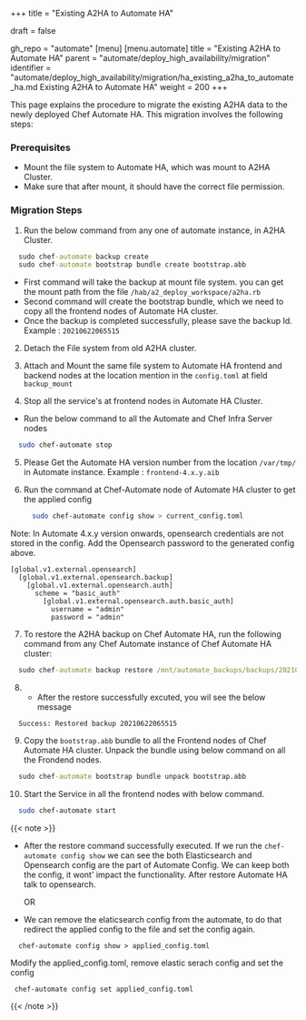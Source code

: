 +++
title = "Existing A2HA to Automate HA"

draft = false

gh_repo = "automate"
[menu]
  [menu.automate]
    title = "Existing A2HA to Automate HA"
    parent = "automate/deploy_high_availability/migration"
    identifier = "automate/deploy_high_availability/migration/ha_existing_a2ha_to_automate_ha.md Existing A2HA to Automate HA"
    weight = 200
+++

This page explains the procedure to migrate the existing A2HA data to the newly deployed Chef Automate HA. This migration involves the following steps:

### Prerequisites
- Mount the file system to Automate HA, which was mount to A2HA Cluster.
- Make sure that after mount, it should have the correct file permission. 


### Migration Steps 

1. Run the below command from any one of automate instance, in A2HA Cluster.
  ```cmd
    sudo chef-automate backup create
    sudo chef-automate bootstrap bundle create bootstrap.abb
  ```
  - First command will take the backup at mount file system. you can get the mount path from the file `/hab/a2_deploy_workspace/a2ha.rb`
  - Second command will create the bootstrap bundle, which we need to copy all the frontend nodes of Automate HA cluster. 
  - Once the backup is completed successfully, please save the backup Id. Example : `20210622065515`
2. Detach the File system from old A2HA cluster. 

3. Attach and Mount the same file system to Automate HA frontend and backend nodes at the location mention in the `config.toml` at field `backup_mount` 

4. Stop all the service's at frontend nodes in Automate HA Cluster.
  - Run the below command to all the Automate and Chef Infra Server nodes
  ``` bash
    sudo chef-automate stop
  ``` 

5. Please Get the Automate HA version number from the location `/var/tmp/` in Automate instance. Example : `frontend-4.x.y.aib`

6. Run the command at Chef-Automate node of Automate HA cluster to get the applied config
   ```bash
     sudo chef-automate config show > current_config.toml 
   ``` 
  Note: In Automate 4.x.y version onwards, opensearch credentials are not stored in the config. Add the Opensearch password to the generated config above.
  
  ```
  [global.v1.external.opensearch]
    [global.v1.external.opensearch.backup]
      [global.v1.external.opensearch.auth]
        scheme = "basic_auth"
          [global.v1.external.opensearch.auth.basic_auth]
            username = "admin"
            password = "admin"
  ```


7. To restore the A2HA backup on Chef Automate HA, run the following command from any Chef Automate instance of Chef Automate HA cluster:

  ```cmd
    sudo chef-automate backup restore /mnt/automate_backups/backups/20210622065515/ --patch-config current_config.toml --airgap-bundle /var/tmp/frontend-4.x.y.aib --skip-preflight
  ```

8.  - After the restore successfully excuted, you wil see the below message
  
  ```
    Success: Restored backup 20210622065515
  ```

9. Copy the `bootstrap.abb` bundle to all the Frontend nodes of Chef Automate HA cluster. Unpack the bundle using below command on all the Frondend nodes.
 
  ```cmd
    sudo chef-automate bootstrap bundle unpack bootstrap.abb
  ```

10. Start the Service in all the frontend nodes with below command.
  ``` bash
    sudo chef-automate start
  ``` 

{{< note >}}
  - After the restore command successfully executed. If we run the `chef-automate config show`
  we can see the both Elasticsearch and Opensearch config are the part of Automate Config. We can keep both the config, it wont' impact the functionality. After restore Automate HA talk to opensearch.

    OR

  -  We can remove the elaticsearch config from the automate, to do that redirect the applied config to the file and set the config again.
  ``` 
    chef-automate config show > applied_config.toml
  ```
  Modify the applied_config.toml, remove elastic serach config and set the config 
  ```
   chef-automate config set applied_config.toml
  ```
 
{{< /note >}}